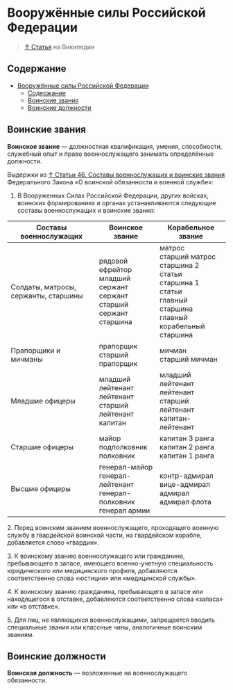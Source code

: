 # Вооружённые силы Российской Федерации

> [↑ Статья](https://ru.wikipedia.org/wiki/Вооружённые_силы_Российской_Федерации) на Википедии

## Содержание

- [Вооружённые силы Российской Федерации](#вооружённые-силы-российской-федерации)
  - [Содержание](#содержание)
  - [Воинские звания](#воинские-звания)
  - [Воинские должности](#воинские-должности)

## Воинские звания

**Воинское звание** — должностная квалификация, умения, способности, служебный опыт и право военнослужащего занимать определённые должности.

Выдержки из [↑ Статьи 46. Составы военнослужащих и воинские звания](https://www.consultant.ru/document/cons_doc_LAW_18260/9bf0f600c3225937651f53299c73a4dd167a819e/) Федерального Закона «О воинской обязанности и военной службе»:

1. В Вооруженных Силах Российской Федерации, других войсках, воинских формированиях и органах устанавливаются следующие составы военнослужащих и воинские звания:

| Составы военнослужащих               | Воинское звание                                                                  | Корабельное звание                                                                                                     |
| ------------------------------------ | -------------------------------------------------------------------------------- | ---------------------------------------------------------------------------------------------------------------------- |
| Солдаты, матросы, сержанты, старшины | рядовой<br>ефрейтор<br>младший сержант<br>сержант<br>старший сержант<br>старшина | матрос<br>старший матрос<br>старшина 2 статьи<br>старшина 1 статьи<br>главный старшина<br>главный корабельный старшина |
| Прапорщики и мичманы                 | прапорщик<br>старший прапорщик                                                   | мичман<br>старший мичман                                                                                               |
| Младшие офицеры                      | младший лейтенант<br>лейтенант<br>старший лейтенант<br>капитан                   | младший лейтенант<br>лейтенант<br>старший лейтенант<br>капитан-лейтенант                                               |
| Старшие офицеры                      | майор<br>подполковник<br>полковник                                               | капитан 3 ранга<br>капитан 2 ранга<br>капитан 1 ранга                                                                  |
| Высшие офицеры                       | генерал-майор<br>генерал-лейтенант<br>генерал-полковник<br>генерал армии         | контр-адмирал<br>вице-адмирал<br>адмирал<br>адмирал флота                                                              |

2\. Перед воинским званием военнослужащего, проходящего военную службу в гвардейской воинской части, на гвардейском корабле, добавляется слово «гвардии».

3\. К воинскому званию военнослужащего или гражданина, пребывающего в запасе, имеющего военно-учетную специальность юридического или медицинского профиля, добавляются соответственно слова «юстиции» или «медицинской службы».

4\. К воинскому званию гражданина, пребывающего в запасе или находящегося в отставке, добавляются соответственно слова «запаса» или «в отставке».

5\. Для лиц, не являющихся военнослужащими, запрещается вводить специальные звания или классные чины, аналогичные воинским званиям.

## Воинские должности

**Воинская должность** — возложенные на военнослужащего обязанности.
